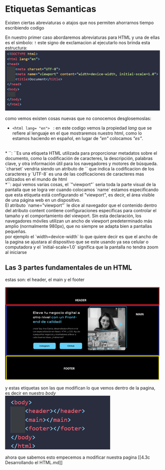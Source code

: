 # Etiquetas Semanticas 
Existen ciertas abreviaturas o atajos que nos permiten ahorrarnos tiempo escribiendo codigo

En nuestro primer caso abordaremos abreviaturas para HTML y una de ellas es el simbolo: `!`
este signo de exclamacion al ejecutarlo nos brinda esta estructura: 
![imagenestructura](imageestructura.png)

como vemos existen cosas nuevas que no conocemos desglosemoslas:
* `<html lang= "en"> ` : en este codigo vemos la propiedad *lang* que se refiere al lenguaje en el
que mostraremos nuestro html, como lo estamos haciendo en español, en lugar de *"en"* colocamos *"es"*.
<br>
* `<meta charset="UTF-8">`: `<meta>`Es una etiqueta HTML utilizada para proporcionar metadatos sobre el documento,
  como la codificación de caracteres, la descripción, palabras clave, y otra información útil para los navegadores y motores de búsqueda.
  `charset` vendria siendo un atributo de `<meta>` que indica la codificacion de los caracteres y `UTF-8` es una de las codficaciones de caracteres mas utilizados en el mundo de html
<br>
*`<meta name="viewport" content="width=device-width, initial-scale=1.0">`: aqui vemos varias cosas,
  el `"viewport"` seria toda la parte visual de la pantalla que se logra ver
  cuando colocamos `name` estamos especificando que esta etiqueta está configurando el "viewport", es decir, 
  el área visible de una página web en un dispositivo. 
  <br>
  El atributo `name="viewport"` le dice al navegador que el contenido dentro del atributo content contiene 
  configuraciones específicas para controlar el tamaño y el comportamiento del viewport. Sin esta 
  declaración, los navegadores móviles utilizan un ancho de viewport predeterminado más amplio (normalmente 980px), 
  que no siempre se adapta bien a pantallas pequeñas.
  <br>
  por ejemplo el `width=device-width` lo que quiere decir es que el ancho de la pagina se ajustara al dispositivo
  que se este usando ya sea celular o computadora y el `initial-scale=1.0` significa que la pantalla
  no tendra zoom al iniciarse

## Las 3 partes fundamentales de un HTML
estas son: el header, el main y el footer

![partes de html](imageparteshtml.png)

y estas etiquetas son las que modifican lo que vemos dentro de la pagina, es decir en nuestro *body*
![bodyparteshtml](imagebodyparteshtml.png)  

ahora que sabemos esto empecemos a modificar nuestra pagina [[4.3c Desarrollando el HTML.md]]